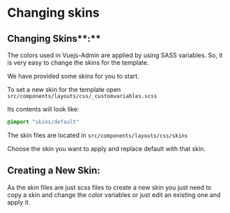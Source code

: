 # Changing skins

## Changing Skins**:**

The colors used in Vuejs-Admin are applied by using SASS variables. So, it is very easy to change the skins for the template.

We have provided some skins for you to start.

To set a new skin for the template open `src/components/layouts/css/_customvariables.scss`

Its contents will look like:

```css
@import "skins/default"
```

The skin files are located in `src/components/layouts/css/skins`

Choose the skin you want to apply and replace default with that skin.

## Creating a New Skin:

As the skin files are just scss files to create a new skin you just need to copy a skin and change the color variables or just edit an existing one and apply it.

